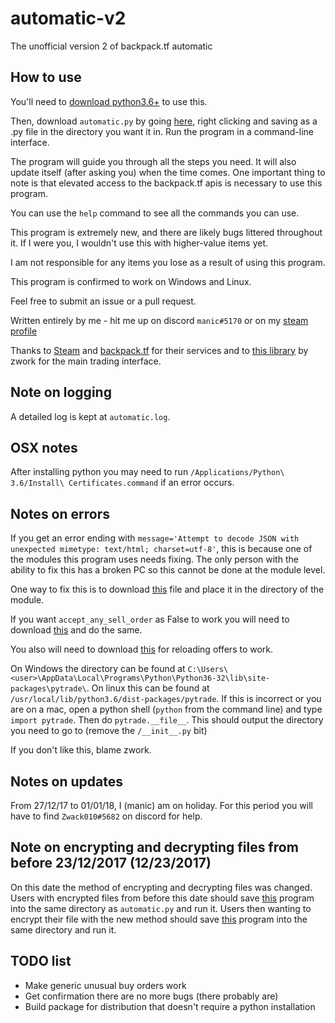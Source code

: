 # automatic-v2
The unofficial version 2 of backpack.tf automatic

## How to use

You'll need to [download python3.6+](https://www.python.org/downloads/) to use this.

Then, download `automatic.py` by going [here](https://raw.githubusercontent.com/mninc/automatic-v2/master/automatic.py), right clicking and saving as a .py file in the directory you want it in.
Run the program in a command-line interface.

The program will guide you through all the steps you need. It will also update itself (after asking you) when the time comes.
One important thing to note is that elevated access to the backpack.tf apis is necessary to use this program.

You can use the `help` command to see all the commands you can use.

This program is extremely new, and there are likely bugs littered throughout it. If I were you, I wouldn't use this with higher-value items yet.

I am not responsible for any items you lose as a result of using this program.

This program is confirmed to work on Windows and Linux.

Feel free to submit an issue or a pull request.

Written entirely by me - hit me up on discord `manic#5170` or on my [steam profile](http://steamcommunity.com/id/manic_/)

Thanks to [Steam](http://store.steampowered.com) and [backpack.tf](http://www.backpack.tf) for their services and to [this library](https://github.com/Zwork101/steam-trade) by zwork for the main trading interface. 

## Note on logging
A detailed log is kept at `automatic.log`.

## OSX notes
After installing python you may need to run `/Applications/Python\ 3.6/Install\ Certificates.command` if an error occurs.

## Notes on errors
If you get an error ending with `message='Attempt to decode JSON with unexpected mimetype: text/html; charset=utf-8'`, 
this is because one of the modules this program uses needs fixing. The only person with the ability to fix this has a broken PC so this cannot be done at the module level. 

One way to fix this is to download [this](http://manicbot.me/client.py) file and place it in the directory of the module. 

If you want `accept_any_sell_order` as False to work you will need to download [this](http://manicbot.me/EconItem.py) and do the same.

You also will need to download [this](http://manicbot.me/EconTradeOffer.py) for reloading offers to work.

On Windows the directory can be found at `C:\Users\<user>\AppData\Local\Programs\Python\Python36-32\lib\site-packages\pytrade\`.
On linux this can be found at `/usr/local/lib/python3.6/dist-packages/pytrade`.
If this is incorrect or you are on a mac, open a python shell (`python` from the command line) and type `import pytrade`. 
Then do `pytrade.__file__`. This should output the directory you need to go to (remove the `/__init__.py` bit)

If you don't like this, blame zwork.

## Notes on updates
From 27/12/17 to 01/01/18, I (manic) am on holiday. For this period you will have to find `Zwack010#5682` on discord for help.

## Note on encrypting and decrypting files from before 23/12/2017 (12/23/2017)
On this date the method of encrypting and decrypting files was changed. Users with encrypted files from before this date should save [this](https://raw.githubusercontent.com/mninc/automatic-v2/master/decrypt.py) program into the same directory as `automatic.py` and run it.
Users then wanting to encrypt their file with the new method should save [this](https://raw.githubusercontent.com/mninc/automatic-v2/master/encrypt.py) program into the same directory and run it.

## TODO list
* Make generic unusual buy orders work 
* Get confirmation there are no more bugs (there probably are)
* Build package for distribution that doesn't require a python installation
